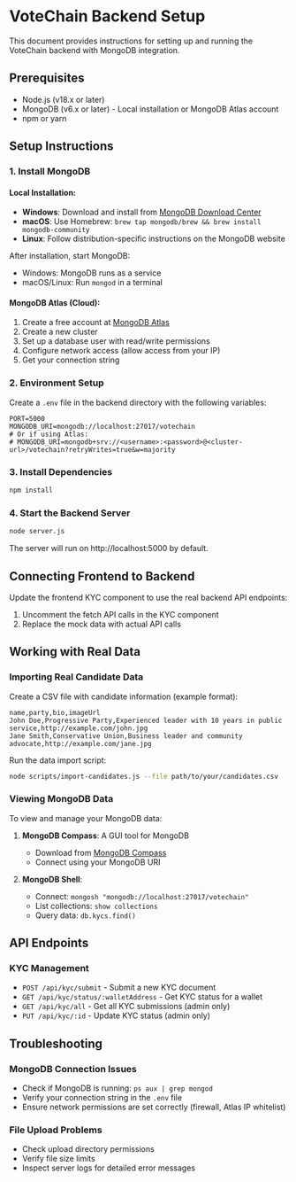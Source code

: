 
# VoteChain Backend Setup

This document provides instructions for setting up and running the VoteChain backend with MongoDB integration.

## Prerequisites

- Node.js (v18.x or later)
- MongoDB (v6.x or later) - Local installation or MongoDB Atlas account
- npm or yarn

## Setup Instructions

### 1. Install MongoDB

#### Local Installation:

- **Windows**: Download and install from [MongoDB Download Center](https://www.mongodb.com/try/download/community)
- **macOS**: Use Homebrew: `brew tap mongodb/brew && brew install mongodb-community`
- **Linux**: Follow distribution-specific instructions on the MongoDB website

After installation, start MongoDB:
- Windows: MongoDB runs as a service
- macOS/Linux: Run `mongod` in a terminal

#### MongoDB Atlas (Cloud):

1. Create a free account at [MongoDB Atlas](https://www.mongodb.com/cloud/atlas/register)
2. Create a new cluster
3. Set up a database user with read/write permissions
4. Configure network access (allow access from your IP)
5. Get your connection string

### 2. Environment Setup

Create a `.env` file in the backend directory with the following variables:

```
PORT=5000
MONGODB_URI=mongodb://localhost:27017/votechain
# Or if using Atlas:
# MONGODB_URI=mongodb+srv://<username>:<password>@<cluster-url>/votechain?retryWrites=true&w=majority
```

### 3. Install Dependencies

```bash
npm install
```

### 4. Start the Backend Server

```bash
node server.js
```

The server will run on http://localhost:5000 by default.

## Connecting Frontend to Backend

Update the frontend KYC component to use the real backend API endpoints:

1. Uncomment the fetch API calls in the KYC component
2. Replace the mock data with actual API calls

## Working with Real Data

### Importing Real Candidate Data

Create a CSV file with candidate information (example format):

```
name,party,bio,imageUrl
John Doe,Progressive Party,Experienced leader with 10 years in public service,http://example.com/john.jpg
Jane Smith,Conservative Union,Business leader and community advocate,http://example.com/jane.jpg
```

Run the data import script:

```bash
node scripts/import-candidates.js --file path/to/your/candidates.csv
```

### Viewing MongoDB Data

To view and manage your MongoDB data:

1. **MongoDB Compass**: A GUI tool for MongoDB
   - Download from [MongoDB Compass](https://www.mongodb.com/products/compass)
   - Connect using your MongoDB URI

2. **MongoDB Shell**:
   - Connect: `mongosh "mongodb://localhost:27017/votechain"`
   - List collections: `show collections`
   - Query data: `db.kycs.find()`

## API Endpoints

### KYC Management

- `POST /api/kyc/submit` - Submit a new KYC document
- `GET /api/kyc/status/:walletAddress` - Get KYC status for a wallet
- `GET /api/kyc/all` - Get all KYC submissions (admin only)
- `PUT /api/kyc/:id` - Update KYC status (admin only)

## Troubleshooting

### MongoDB Connection Issues

- Check if MongoDB is running: `ps aux | grep mongod`
- Verify your connection string in the `.env` file
- Ensure network permissions are set correctly (firewall, Atlas IP whitelist)

### File Upload Problems

- Check upload directory permissions
- Verify file size limits
- Inspect server logs for detailed error messages
